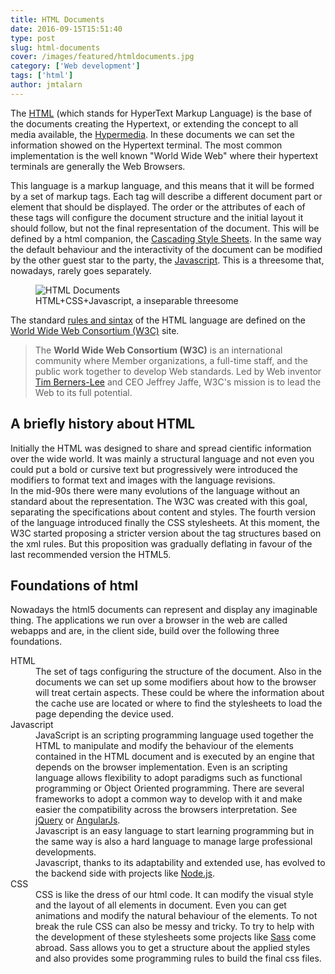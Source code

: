 ```yaml
---
title: HTML Documents
date: 2016-09-15T15:51:40
type: post
slug: html-documents
cover: /images/featured/htmldocuments.jpg
category: ['Web development']
tags: ['html']
author: jmtalarn
---
```


The <a href="http://blog.jmtalarn.com/basic-concepts-about-web-servers/" target="\_blank">HTML</a> (which stands for HyperText Markup Language) is the base of the documents creating the Hypertext, or extending the concept to all media available, the <a href="http://blog.jmtalarn.com/web-services-xml-based-vs-json-based/" target="\_blank">Hypermedia</a>. In these documents we can set the information showed on the Hypertext terminal. The most common implementation is the well known "World Wide Web" where their hypertext terminals are generally the Web Browsers.<!--more-->
<p>This language is a markup language, and this means that it will be formed by a set of markup tags. Each tag will describe a different document part or element that should be displayed. The order or the attributes of each of these tags will configure the document structure and the initial layout it should follow, but not the final representation of the document. This will be defined by a html companion, the <a href="http://blog.jmtalarn.com/html-documents/#css">Cascading Style Sheets</a>. In the same way the default behaviour and the interactivity of the document can be modified by the other guest star to the party, the <a href="http://blog.jmtalarn.com/html-documents/#javascript">Javascript</a>. This is a threesome that, nowadays, rarely goes separately.</p>
<figure><img src="../images/640px-CardThisIsTheLife.jpg" alt="HTML Documents" /><br />
<figcaption>HTML+CSS+Javascript, a inseparable threesome</figcaption>
</figure>
<p>The standard <a href="https://www.w3.org/html/">rules and sintax</a> of the HTML language are defined on the <a href="https://www.w3.org/Consortium/">World Wide Web Consortium (W3C)</a> site.</p>
<blockquote><p>The <strong>World Wide Web Consortium (W3C)</strong> is an international community where Member organizations, a full-time staff, and the public work together to develop Web standards. Led by Web inventor <a href="https://en.wikipedia.org/wiki/Tim_Berners-Lee">Tim Berners-Lee</a> and CEO Jeffrey Jaffe, W3C's mission is to lead the Web to its full potential.</p></blockquote>
<h2 id="abrieflyhistoryabouthtml">A briefly history about HTML</h2>
<p>Initially the HTML was designed to share and spread cientific information over the wide world. It was mainly a structural language and not even you could put a bold or cursive text but progressively were introduced the modifiers to format text and images with the language revisions.<br />
In the mid-90s there were many evolutions of the language without an standard about the representation. The W3C was created with this goal, separating the specifications about content and styles. The fourth version of the language introduced finally the CSS stylesheets. At this moment, the W3C started proposing a stricter version about the tag structures based on the xml rules. But this proposition was gradually deflating in favour of the last recommended version the HTML5.</p>
<h2 id="foundationsofhtml">Foundations of html</h2>
<p>Nowadays the html5 documents can represent and display any imaginable thing. The applications we run over a browser in the web are called webapps and are, in the client side, build over the following three foundations.</p>
<dl>
<dt>HTML</dt>
<dd>The set of tags configuring the structure of the document. Also in the documents we can set up some modifiers about how to the browser will treat certain aspects. These could be where the information about the cache use are located or where to find the stylesheets to load the page depending the device used.</dd>
<dt>Javascript</dt>
<dd>JavaScript is an scripting programming language used together the HTML to manipulate and modify the behaviour of the elements contained in the HTML document and is executed by an engine that depends on the browser implementation. Even is an scripting language allows flexibility to adopt paradigms such as functional programming or Object Oriented programming. There are several frameworks to adopt a common way to develop with it and make easier the compatibility across the browsers interpretation. See <a href="http://https://jquery.com/">jQuery</a> or <a href="https://angularjs.org/">AngularJs</a>.<br />
Javascript is an easy language to start learning programming but in the same way is also a hard language to manage large professional developments.<br />
Javascript, thanks to its adaptability and extended use, has evolved to the backend side with projects like <a href="https://nodejs.org/en/">Node.js</a>.</dd>
<dt>CSS</dt>
<dd>CSS is like the dress of our html code. It can modify the visual style and the layout of all elements in document. Even you can get animations and modify the natural behaviour of the elements. To not break the rule CSS can also be messy and tricky. To try to help with the development of these stylesheets some projects like <a href="http://sass-lang.com/">Sass</a> come abroad. Sass allows you to get a structure about the applied styles and also provides some programming rules to build the final css files.</dd>
</dl>
